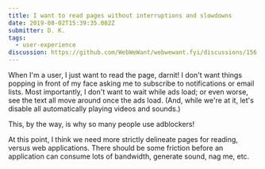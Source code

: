 ```yaml
---
title: I want to read pages without interruptions and slowdowns
date: 2019-08-02T15:39:35.082Z
submitter: D. K.
tags:
  - user-experience
discussion: https://github.com/WebWeWant/webwewant.fyi/discussions/156
---
```


When I'm a user, I just want to read the page, darnit! I don't want things popping in front of my face asking me to subscribe to notifications or email lists. Most importantly, I don't want to wait while ads load; or even worse, see the text all move around once the ads load. (And, while we're at it, let's disable all automatically playing videos and sounds.)

This, by the way, is why so many people use adblockers!

At this point, I think we need more strictly delineate pages for reading, versus web applications. There should be some friction before an application can consume lots of bandwidth, generate sound, nag me, etc.
